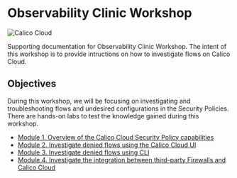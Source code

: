 # Observability Clinic Workshop


![Calico Cloud](https://docs.calicocloud.io/images/brand-new.png)

Supporting documentation for Observability Clinic Workshop. The intent of this workshop is to provide intructions on how to investigate flows on Calico Cloud.

## Objectives

During this workshop, we will be focusing on investigating and troubleshooting flows and undesired configurations in the Security Policies. There are hands-on labs to test the knowledge gained during this workshop.

- [Module 1. Overview of the Calico Cloud Security Policy capabilities](1.%20Overview/readme.md)
- [Module 2. Investigate denied flows using the Calico Cloud UI](2.%20UI/readme.md)
- [Module 3. Investigate denied flows using CLI](3.%20CLI/readme.md)
- [Module 4. Investigate the integration between third-party Firewalls and Calico Cloud](4.%20Third-Party/readme.md)